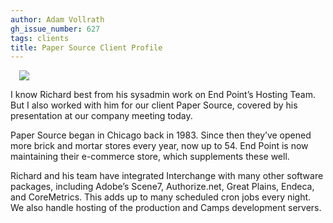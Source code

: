 ```yaml
---
author: Adam Vollrath
gh_issue_number: 627
tags: clients
title: Paper Source Client Profile
---
```


<a href="/blog/2012/06/13/paper-source-client-profile/image-0.jpeg" imageanchor="1" style="clear: right; float: center; margin-bottom: 1em; margin-left: 1em;"><img border="0" src="/blog/2012/06/13/paper-source-client-profile/image-0.jpeg"/></a>

I know Richard best from his sysadmin work on End Point’s Hosting Team. But I also worked with him for our client Paper Source, covered by his presentation at our company meeting today.

Paper Source began in Chicago back in 1983. Since then they’ve opened more brick and mortar stores every year, now up to 54. End Point is now maintaining their e-commerce store, which supplements these well.

Richard and his team have integrated Interchange with many other software packages, including Adobe’s Scene7, Authorize.net, Great Plains, Endeca, and CoreMetrics. This adds up to many scheduled cron jobs every night. We also handle hosting of the production and Camps development servers.
